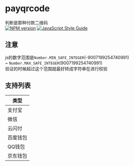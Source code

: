 # payqrcode
判断是那种付款二维码     
[![NPM version](https://img.shields.io/npm/v/payqrcode.svg?style=flat)](https://www.npmjs.com/package/payqrcode)
[![JavaScript Style Guide](https://img.shields.io/badge/code_style-standard-brightgreen.svg)](https://standardjs.com) 

## 注意
js的数字范围是`Number.MIN_SAFE_INTEGER`(-9007199254740991)     
 ~ `Number.MAX_SAFE_INTEGER`(9007199254740991)           
验证的时候超过这个范围就最好转成字符串在进行校验     

## 支持列表
| **类型** | 
| ------- |
| 支付宝 |
| 微信 | 
| 云闪付 |
| 百度钱包 |
| QQ钱包 | 
| 京东钱包 |